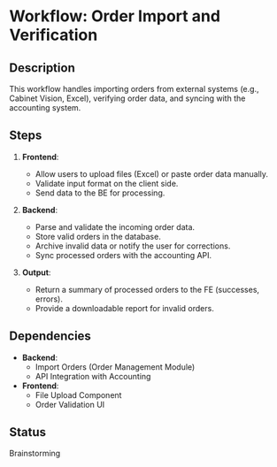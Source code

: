 # Workflow: Order Import and Verification

## **Description**
This workflow handles importing orders from external systems (e.g., Cabinet Vision, Excel), verifying order data, and syncing with the accounting system.

## **Steps**
1. **Frontend**:
   - Allow users to upload files (Excel) or paste order data manually.
   - Validate input format on the client side.
   - Send data to the BE for processing.

2. **Backend**:
   - Parse and validate the incoming order data.
   - Store valid orders in the database.
   - Archive invalid data or notify the user for corrections.
   - Sync processed orders with the accounting API.

3. **Output**:
   - Return a summary of processed orders to the FE (successes, errors).
   - Provide a downloadable report for invalid orders.

## **Dependencies**
- **Backend**:
  - Import Orders (Order Management Module)
  - API Integration with Accounting
- **Frontend**:
  - File Upload Component
  - Order Validation UI

## **Status**
Brainstorming
